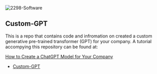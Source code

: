 
![2298-Software](C:\projects\Custom-GPT\custom-gpt\img\2298-software-high-resolution-logo-black-transparent.png)

## Custom-GPT

This is a repo that contains code and infromation on created a custom generative pre-trained 
transformer (GPT) for your company.  A tutorial accompying this repository can be found at:

[How to Create a ChatGPT Model for Your Company](https://www.2298-software.com/chatgpt-model-for-your-company.html)

<!-- TOC -->
  * [Custom-GPT](#custom-gpt)
<!-- TOC -->